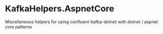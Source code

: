 # KafkaHelpers.AspnetCore
Miscellaneous helpers for using confluent-kafka-dotnet with dotnet / aspnet core patterns
